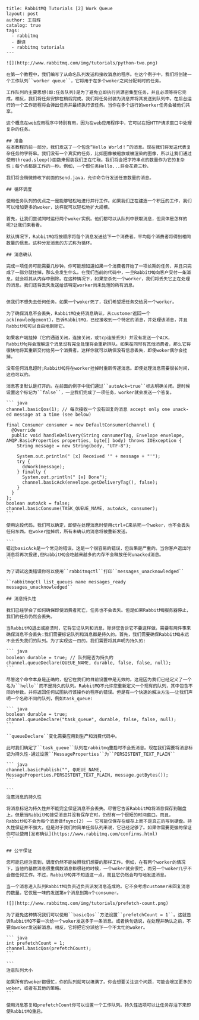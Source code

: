 ````---
title: RabbitMQ Tutorials [2] Work Queue
layout: post
author: 王召辉
catalog: true
tags:
  - rabbitmq
  - 翻译
  - rabbitmq tutorials
---

![](http://www.rabbitmq.com/img/tutorials/python-two.png)

在第一个教程中，我们编写了从命名队列发送和接收消息的程序。在这个例子中，我们将创建一个工作队列``worker queue``，它将用于在多个woker之间分配耗时的任务。

工作队列的主要思想(即:任务队列)是为了避免立即执行资源密集型任务，并且必须等待它完成。相反，我们将任务安排在稍后完成。我们将任务封装为消息并将其发送到队列中。在后台运行的一个工作进程将会弹出任务并最终执行该任务。当你在多个运行的worker任务会被他们共享。

这个概念在web应用程序中特别有用，因为在web应用程序中，它可以在短HTTP请求窗口中处理复杂的任务。

## 准备
在本教程的前一部分，我们发送了一个包含“Hello World！”的消息。现在我们将发送代表复杂任务的字符串。我们没有一个真实的任务，比如图像被缩放或被渲染的图像，所以让我们通过使用thread.sleep()函数来假装我们正在忙碌。我们将会把字符串点的数量作为它的复杂性；每个点都是工作的一秒。例如，一个假任务Hello...将会花费三秒。

我们将会稍微修改下前面的Send.java，允许命令行发送任意数量的消息。

## 循环调度

使用任务队列的优点之一是能够轻松地进行并行工作。如果我们正在建造一个积压的工作，我们可以增加更多的woker，这样就可以轻松地扩大规模。

首先，让我们尝试同时运行两个woker实例。他们都可以从队列中获取消息，但具体是怎样的呢?让我们来看看。

默认情况下，RabbitMQ将按顺序将每个消息发送给下一个消费者。平均每个消费者将得到相同数量的信息。这种分发消息的方式称为循环。

## 消息确认

完成一项任务可能需要几秒钟。你可能想知道如果一个消费者开始了一项长期的任务，并且只完成了一部分就挂掉，那么会发生什么。在我们当前的代码中，一旦RabbitMQ向客户交付一条消息，就会将其从内存中删除。在这种情况下，如果您杀死一个worker，我们将丢失它正在处理的消息。我们还将丢失发送给该特定worker尚未处理的所有消息。


但我们不想失去任何任务。如果一个woker死了，我们希望把任务交给另一个worker。

为了确保消息不会丢失，RabbitMQ支持消息确认。从customer返回一个ack(nowledgement)，告诉RabbitMQ，已经接收到一个特定的消息，并处理该消息，并且RabbitMQ可以自由地删除它。

如果客户端挂掉（它的通道关闭，连接关闭，或tcp连接丢失）并没有发送一个ACK，RabbitMq将会理解这个消息没有完全处理将会重新排队。如果在同时有其他消费者，那么它将很快地将其重新交付给另一个消费者。这样你就可以确保没有信息丢失，即使woker偶尔会挂掉。

没有任何消息超时;RabbitMQ将在worker挂掉时重新传递消息。即使处理消息需要很长时间，这也可以的。

消息答复默认是打开的。在前面的例子中我们通过``autoAck=true``标志明确关闭。是时候设置这个标记为``false``，一旦我们完成了一项任务，worker就会发送一个答复。

``` java
channel.basicQos(1); // 每次接收一个没有回复的消息 accept only one unack-ed message at a time (see below)

final Consumer consumer = new DefaultConsumer(channel) {
  @Override
  public void handleDelivery(String consumerTag, Envelope envelope, AMQP.BasicProperties properties, byte[] body) throws IOException {
    String message = new String(body, "UTF-8");

    System.out.println(" [x] Received '" + message + "'");
    try {
      doWork(message);
    } finally {
      System.out.println(" [x] Done");
      channel.basicAck(envelope.getDeliveryTag(), false);
    }
  }
};
boolean autoAck = false;
channel.basicConsume(TASK_QUEUE_NAME, autoAck, consumer);
```

使用这段代码，我们可以确定，即使在处理消息时使用ctrl+C来杀死一个woker，也不会丢失任何东西。在woker挂掉后，所有未确认的消息将被重新发送。

```
错过basicAck是一个常见的错误。这是一个很容易的错误，但后果是严重的。当你客户退出时消息将再次投递,但RabbitMQ会吃越来越多的内存不会释放任何unacked消息。
```

为了调试这类错误你可以使用``rabbitmqctl``打印``messages_unacknowledged``

``rabbitmqctl list_queues name messages_ready messages_unacknowledged``

## 消息持久性

我们已经学会了如何确保即使消费者死亡，任务也不会丢失。但是如果RabbitMQ服务器停止，我们的任务仍然会丢失。

当RabbitMQ退出或崩溃时，它将忘记队列和消息，除非您告诉它不要这样做。需要有两件事来确保消息不会丢失:我们需要标记队列和消息都是持久的。首先，我们需要确保RabbitMQ永远不会丢失我们的队列。为了实现这一目的，我们需要将其声明为持久的:

``` java
boolean durable = true; // 队列是否为持久的
channel.queueDeclare(QUEUE_NAME, durable, false, false, null);
```

尽管这个命令本身是正确的，但它在我们的目前设置中是无效的。这是因为我们已经定义了一个名为``hello``而不是持久的队列。RabbitMQ不允许您重新定义一个现有的队列，其中包含不同的参数，并将返回任何试图执行该操作的程序的错误。但是有一个快速的解决方法——让我们声明一个名称不同的队列，例如task_queue:

``` java
boolean durable = true;
channel.queueDeclare("task_queue", durable, false, false, null);
```

``queueDeclare``变化需要应用到生产和消费代码中。

此时我们确定了``task_queue``队列在rabbitmq重启时不会丢消息。现在我们需要将消息标记为持久性-通过设置``MessageProperties``为``PERSISTENT_TEXT_PLAIN``

``` java
channel.basicPublish("", QUEUE_NAME, MessageProperties.PERSISTENT_TEXT_PLAIN, message.getBytes());
```

```
注意消息的持久性

将消息标记为持久性并不能完全保证消息不会丢失。尽管它告诉RabbitMQ将消息保存到磁盘上，但是当RabbitMQ接受消息并没有保存它时，仍然有一个很短的时间窗口。而且，RabbitMQ不会为每个消息做fsync(2) —— 它可能仅保存在缓存上而不是真正的写到硬盘。持久性保证并不强大，但是对于我们的简单任务队列来说，它已经足够了。如果你需要更强的保证你可以使用[发布确认](https://www.rabbitmq.com/confirms.html)
```

## 公平保证

您可能已经注意到，调度仍然不能按照我们想要的那样工作。例如，在有两个worker的情况下，当他的基数消息很重偶数消息都很轻的时候，一个woker就会很忙，而另一个woker几乎不会做任何工作。不过，RabbitMQ并不知道这一点，而且它仍然会均匀地发送消息。

当一个消息进入队列RabbitMQ负责近负责派发消息造成的。它不会考虑customer未回复消息的数量。它仅是一味的发送第n个消息到第n个consumer。

![](http://www.rabbitmq.com/img/tutorials/prefetch-count.png)

为了避免这种情况我们可以使用``basicQos``方法设置``prefetchCount = 1``。这就告诉RabbitMQ不要一次给一个woker发送多于一条消息。或者换句话说，在处理并确认之前，不要向woker发送新消息。相反，它将把它分派给下一个不太忙的woker。

``` java
int prefetchCount = 1;
channel.basicQos(prefetchCount);
```

```
注意队列大小

如果所有的woker都很忙，你的队列就可以填满了。你会想要关注这个问题，可能会增加更多的woker，或者有其他的策略。
```

使用消息答复和prefetchCount你可以设置一个工作队列。持久性选项可以让任务存活下来即使RabbitMQ重启。
````